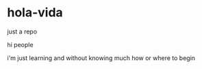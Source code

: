 # hola-vida
just a repo

hi people

i'm just learning and without knowing much how or where to begin 
